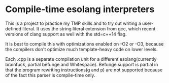# Compile-time esolang interpreters

This is a project to practice my TMP skills and to try out writing a user-defined literal.
It uses the string literal extension from gcc, which recent versions of clang support as well with the std=c++14 flag.

It is best to compile this with optimizations enabled on -O2 or -O3, because the compilers don't optimize much template-heavy code on lower levels.

Each .cpp is a separate compilation unit for a different esolang(currently brainfuck, partial befunge and Whitespace).
Befunge support is partial in that the program rewriting instructions(g and p) are not supported because of the fact this parser is compile-time only.
